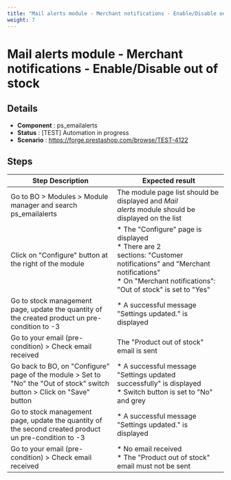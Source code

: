 ```yaml
---
title: "Mail alerts module - Merchant notifications - Enable/Disable out of stock"
weight: 7
---
```


# Mail alerts module - Merchant notifications - Enable/Disable out of stock
## Details
* **Component** : ps_emailalerts
* **Status** : [TEST] Automation in progress
* **Scenario** : https://forge.prestashop.com/browse/TEST-4122

## Steps
| Step Description | Expected result |
| ----- | ----- |
| Go to BO > Modules > Module manager and search ps_emailalerts | The module page list should be displayed and *Mail alerts* module should be displayed on the list |
| Click on "Configure" button at the right of the module | * The "Configure" page is displayed<br> * There are 2 sections: "Customer notifications" and "Merchant notifications"<br> * On "Merchant notifications": "Out of stock" is set to "Yes" |
| Go to stock management page, update the quantity of the created product un pre-condition to -3 | * A successful message "Settings updated." is displayed |
| Go to your email (pre-condition) > Check email received | The "Product out of stock" email is sent |
| Go back to BO, on "Configure" page of the module > Set to "No" the "Out of stock" switch button > Click on "Save" button | * A successful message "Settings updated successfully" is displayed<br> * Switch button is set to "No" and grey |
| Go to stock management page, update the quantity of the second created product un pre-condition to -3 | * A successful message "Settings updated." is displayed |
| Go to your email (pre-condition) > Check email received | * No email received<br> * The "Product out of stock" email must not be sent |
